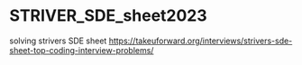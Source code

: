 # STRIVER_SDE_sheet2023
solving strivers SDE sheet 
https://takeuforward.org/interviews/strivers-sde-sheet-top-coding-interview-problems/ 
